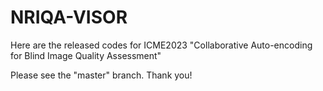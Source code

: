 # NRIQA-VISOR
Here are the released codes for ICME2023 "Collaborative Auto-encoding for Blind Image Quality Assessment"

Please see the "master" branch. Thank you!
